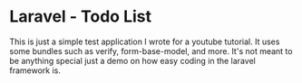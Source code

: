 # Laravel - Todo List

This is just a simple test application I wrote for a youtube tutorial. It uses some bundles such as verify, form-base-model, and more. It's not meant to be anything special just a demo on how easy coding in the laravel framework is.
